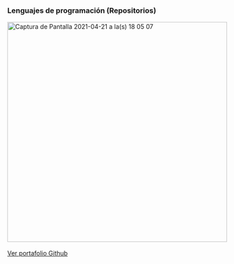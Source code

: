 ### Lenguajes de programación (Repositorios)
<img width="500px" alt="Captura de Pantalla 2021-04-21 a la(s) 18 05 07" src="https://user-images.githubusercontent.com/15971898/115631973-6e26d980-a2cc-11eb-8d75-461f717546cd.png">
<br/>
<br/>
<a href="http://isradeleon.com/github-portfolio.html?user=manenova">Ver portafolio Github</a>
